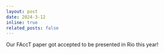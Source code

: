 ```yaml
---
layout: post
date: 2024-3-12
inline: true
related_posts: false
---
```


Our FAccT paper got accepted to be presented in Rio this year!